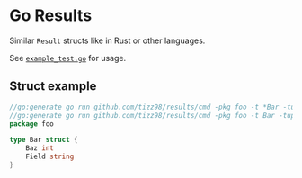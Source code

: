 # Go Results

Similar `Result` structs like in Rust or other languages.

See [`example_test.go`](example_test.go) for usage.

## Struct example

```go
//go:generate go run github.com/tizz98/results/cmd -pkg foo -t *Bar -tup-default nil -result-name BarPtrResult
//go:generate go run github.com/tizz98/results/cmd -pkg foo -t Bar -tup-default Bar{} -result-name BarResult
package foo

type Bar struct {
    Baz int
    Field string
}
```
